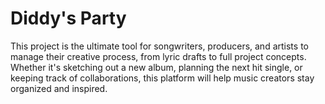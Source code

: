 # Diddy's Party

This project is the ultimate tool for songwriters, producers, and artists to manage their creative process, from lyric drafts to full project concepts. Whether it's sketching out a new album, planning the next hit single, or keeping track of collaborations, this platform will help music creators stay organized and inspired.
